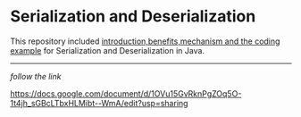 <h1>Serialization and Deserialization</h1>
<p>This repository included <u>introduction,benefits,mechanism and the coding example</u> for Serialization and Deserialization in Java.</p>

<hr>

<i>follow the link</i>

https://docs.google.com/document/d/1OVu15GvRknPgZOq5O-1t4jh_sGBcLTbxHLMibt--WmA/edit?usp=sharing